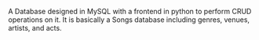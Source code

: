 A Database designed in MySQL with a frontend in python to perform CRUD operations on it. It is basically a Songs database including genres, venues, artists, and acts.
